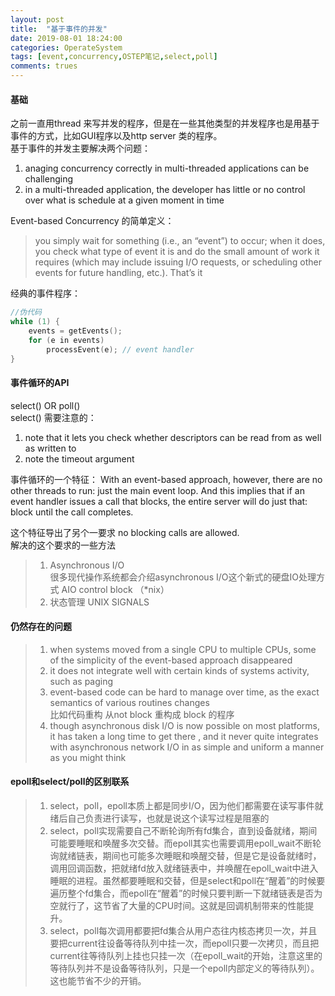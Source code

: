 ```yaml
---
layout: post
title:  "基于事件的并发"
date: 2019-08-01 18:24:00
categories: OperateSystem
tags: [event,concurrency,OSTEP笔记,select,poll]
comments: trues
--- 
```


#### 基础

之前一直用thread 来写并发的程序，但是在一些其他类型的并发程序也是用基于事件的方式，比如GUI程序以及http server 类的程序。  
基于事件的并发主要解决两个问题：  
1. anaging concurrency correctly in multi-threaded applications can be challenging  
2. in a multi-threaded application, the developer has little or no control over what is schedule at a given moment in time  

Event-based Concurrency 的简单定义： 
> you simply wait for something (i.e., an “event”) to occur; when it does, you check what type of event it is and do the small amount of work it requires (which may include issuing I/O requests, or scheduling other events for future handling, etc.). That’s it  
  
经典的事件程序：  
```c
//伪代码
while (1) {
    events = getEvents();
    for (e in events)
        processEvent(e); // event handler
}
```

#### 事件循环的API  
select()  OR  poll()  
select() 需要注意的： 
1. note that it lets you check whether descriptors can be read from as well as written to  
2. note the timeout argument   

事件循环的一个特征： 
With an event-based approach, however, there are no other threads to
run: just the main event loop. And this implies that if an event handler
issues a call that blocks, the entire server will do just that: block until the
call completes.   

这个特征导出了另个一要求  no blocking calls are allowed.  
解决的这个要求的一些方法  
>1. Asynchronous I/O  
>很多现代操作系统都会介绍asynchronous I/O这个新式的硬盘IO处理方式 AIO control block （*nix） 
>2. 状态管理  UNIX SIGNALS  
#### 仍然存在的问题  
>1. when systems moved from a single CPU to multiple CPUs, some of the simplicity of the event-based approach disappeared  
>2. it does not integrate well with certain kinds of systems activity, such as paging  
>3. event-based code can be hard to manage over time, as the exact semantics of various routines changes  
>比如代码重构  从not block 重构成  block 的程序  
>4. though asynchronous disk I/O is now possible on most platforms, it has taken a long time to get there , and it never quite integrates with asynchronous network I/O in as simple and uniform a manner as you might think  

#### epoll和select/poll的区别联系  
> 1. select，poll，epoll本质上都是同步I/O，因为他们都需要在读写事件就绪后自己负责进行读写，也就是说这个读写过程是阻塞的
> 2. select，poll实现需要自己不断轮询所有fd集合，直到设备就绪，期间可能要睡眠和唤醒多次交替。而epoll其实也需要调用epoll_wait不断轮询就绪链表，期间也可能多次睡眠和唤醒交替，但是它是设备就绪时，调用回调函数，把就绪fd放入就绪链表中，并唤醒在epoll_wait中进入睡眠的进程。虽然都要睡眠和交替，但是select和poll在“醒着”的时候要遍历整个fd集合，而epoll在“醒着”的时候只要判断一下就绪链表是否为空就行了，这节省了大量的CPU时间。这就是回调机制带来的性能提升。  
> 3. select，poll每次调用都要把fd集合从用户态往内核态拷贝一次，并且要把current往设备等待队列中挂一次，而epoll只要一次拷贝，而且把current往等待队列上挂也只挂一次（在epoll_wait的开始，注意这里的等待队列并不是设备等待队列，只是一个epoll内部定义的等待队列）。这也能节省不少的开销。  








